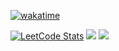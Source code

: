
[![wakatime](https://wakatime.com/badge/user/ddad2840-c8ce-4174-b584-e390bdb7f01d.svg)](https://wakatime.com/@mattsears18)

[![LeetCode Stats](https://leetcode.card.workers.dev/mattsears18?theme=auto&font=baloo)](https://leetcode.com/mattsears18)
[![](https://github-readme-stats.vercel.app/api?username=mattsears18&count_private=true&show_icons=true&theme=dark)](https://wakatime.com/@mattsears18)
[![](https://github-readme-stats.vercel.app/api/wakatime?username=mattsears18&layout=compact&theme=dark&langs_count=20&custom_title=Top%20Languages)](https://wakatime.com/@mattsears18)

